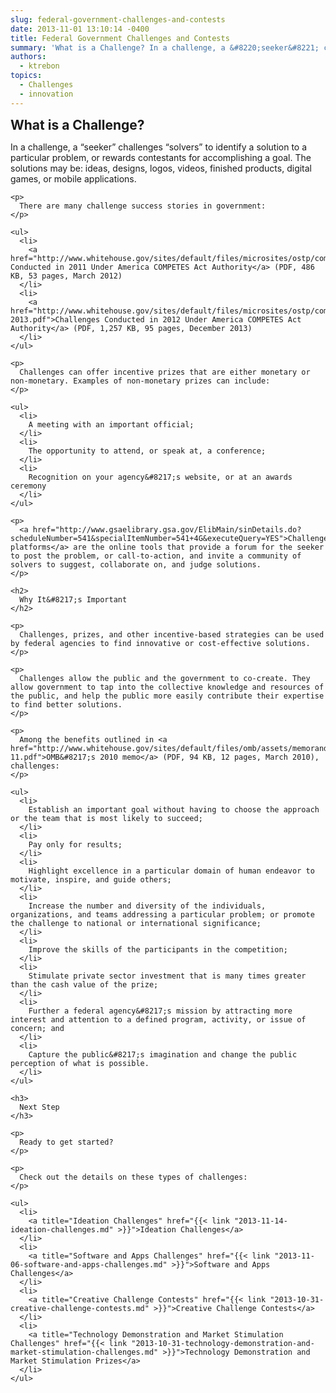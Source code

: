 ```yaml
---
slug: federal-government-challenges-and-contests
date: 2013-11-01 13:10:14 -0400
title: Federal Government Challenges and Contests
summary: 'What is a Challenge? In a challenge, a &#8220;seeker&#8221; challenges &#8220;solvers&#8221; to identify a solution to a particular problem, or rewards contestants for accomplishing a goal. The solutions may be: ideas, designs, logos, videos, finished products, digital games, or mobile applications. There are many challenge success stories in government: Challenges Conducted in 2011 Under America COMPETES Act'
authors:
  - ktrebon
topics:
  - Challenges
  - innovation
---
```


**<span style="font-size: 1.5em;">What is a Challenge?</span>**

<div id="content-area">
  <div id="node-6352">
    <p>
      In a challenge, a &#8220;seeker&#8221; challenges &#8220;solvers&#8221; to identify a solution to a particular problem, or rewards contestants for accomplishing a goal. The solutions may be: ideas, designs, logos, videos, finished products, digital games, or mobile applications.
    </p>
    
    <p>
      There are many challenge success stories in government:
    </p>
    
    <ul>
      <li>
        <a href="http://www.whitehouse.gov/sites/default/files/microsites/ostp/competes_report_on_prizes_final.pdf">Challenges Conducted in 2011 Under America COMPETES Act Authority</a> (PDF, 486 KB, 53 pages, March 2012)
      </li>
      <li>
        <a href="http://www.whitehouse.gov/sites/default/files/microsites/ostp/competes_prizesreport_dec-2013.pdf">Challenges Conducted in 2012 Under America COMPETES Act Authority</a> (PDF, 1,257 KB, 95 pages, December 2013)
      </li>
    </ul>
    
    <p>
      Challenges can offer incentive prizes that are either monetary or non-monetary. Examples of non-monetary prizes can include:
    </p>
    
    <ul>
      <li>
        A meeting with an important official;
      </li>
      <li>
        The opportunity to attend, or speak at, a conference;
      </li>
      <li>
        Recognition on your agency&#8217;s website, or at an awards ceremony
      </li>
    </ul>
    
    <p>
      ​<a href="http://www.gsaelibrary.gsa.gov/ElibMain/sinDetails.do?scheduleNumber=541&specialItemNumber=541+4G&executeQuery=YES">Challenge platforms</a> are the online tools that provide a forum for the seeker to post the problem, or call-to-action, and invite a community of solvers to suggest, collaborate on, and judge solutions.
    </p>
    
    <h2>
      Why It&#8217;s Important
    </h2>
    
    <p>
      Challenges, prizes, and other incentive-based strategies can be used by federal agencies to find innovative or cost-effective solutions.
    </p>
    
    <p>
      Challenges allow the public and the government to co-create. They allow government to tap into the collective knowledge and resources of the public, and help the public more easily contribute their expertise to find better solutions.
    </p>
    
    <p>
      Among the benefits outlined in <a href="http://www.whitehouse.gov/sites/default/files/omb/assets/memoranda_2010/m10-11.pdf">OMB&#8217;s 2010 memo</a> (PDF, 94 KB, 12 pages, March 2010), challenges:
    </p>
    
    <ul>
      <li>
        Establish an important goal without having to choose the approach or the team that is most likely to succeed;
      </li>
      <li>
        Pay only for results;
      </li>
      <li>
        Highlight excellence in a particular domain of human endeavor to motivate, inspire, and guide others;
      </li>
      <li>
        Increase the number and diversity of the individuals, organizations, and teams addressing a particular problem; or promote the challenge to national or international significance;
      </li>
      <li>
        Improve the skills of the participants in the competition;
      </li>
      <li>
        Stimulate private sector investment that is many times greater than the cash value of the prize;
      </li>
      <li>
        Further a federal agency&#8217;s mission by attracting more interest and attention to a defined program, activity, or issue of concern; and
      </li>
      <li>
        Capture the public&#8217;s imagination and change the public perception of what is possible.
      </li>
    </ul>
    
    <h3>
      Next Step
    </h3>
    
    <p>
      Ready to get started?
    </p>
    
    <p>
      Check out the details on these types of challenges:
    </p>
    
    <ul>
      <li>
        <a title="Ideation Challenges" href="{{< link "2013-11-14-ideation-challenges.md" >}}">Ideation Challenges</a>
      </li>
      <li>
        <a title="Software and Apps Challenges" href="{{< link "2013-11-06-software-and-apps-challenges.md" >}}">Software and Apps Challenges</a>
      </li>
      <li>
        <a title="Creative Challenge Contests" href="{{< link "2013-10-31-creative-challenge-contests.md" >}}">Creative Challenge Contests</a>
      </li>
      <li>
        <a title="Technology Demonstration and Market Stimulation Challenges" href="{{< link "2013-10-31-technology-demonstration-and-market-stimulation-challenges.md" >}}">Technology Demonstration and Market Stimulation Prizes</a>
      </li>
    </ul>
  </div>
</div>
